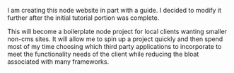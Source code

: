 I am creating this node website in part with a guide. I decided to modify it further after the initial tutorial portion was complete.

This will become a boilerplate node project for local clients wanting smaller non-cms sites. It will allow me to spin up a project quickly and then spend most of my time choosing which third party applications to incorporate to meet the functionality needs of the client while reducing the bloat associated with many frameworks.
